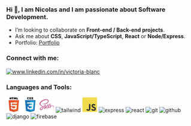 ### Hi 👋, I am Nicolas and I am passionate about Software Development.

- I’m looking to collaborate on **Front-end / Back-end projects**.
- Ask me about **CSS**, **JavaScript/TypeScript**, **React** or **Node/Express**.
- Portfolio: <a href="https://portfolionextjs-jade.vercel.app/" target="_blank">Portfolio</a>

<h3 align="left">Connect with me:</h3>
<p align="left">
<a href="https://www.linkedin.com/in/nicocabello/" target="blank"><img align="center" src="https://raw.githubusercontent.com/rahuldkjain/github-profile-readme-generator/master/src/images/icons/Social/linked-in-alt.svg" alt="www.linkedin.com/in/victoria-blanc" height="30" width="40" /></a>
</p>



<h3 align="left">Languages and Tools:</h3>
<p align="left"> 
<img src="https://raw.githubusercontent.com/devicons/devicon/master/icons/html5/html5-original-wordmark.svg" alt="html5" width="40" height="40"/> 
<img src="https://raw.githubusercontent.com/devicons/devicon/master/icons/css3/css3-original-wordmark.svg" alt="css3" width="40" height="40"/>   
<img src="https://raw.githubusercontent.com/devicons/devicon/master/icons/sass/sass-original.svg" alt="sass" width="40" height="40"/>
<img src="https://cdn.jsdelivr.net/gh/devicons/devicon/icons/tailwindcss/tailwindcss-plain.svg" alt="tailwind" width="40" height="40" />    
<img src="https://raw.githubusercontent.com/devicons/devicon/master/icons/javascript/javascript-original.svg" alt="javascript" width="40" height="40"/>
<img src="https://cdn.jsdelivr.net/gh/devicons/devicon/icons/express/express-original.svg" alt="express" width="40" height="40" />
<img src="https://reactnative.dev/img/header_logo.svg" alt="react" width="40" height="40"/>
<img src="https://cdn.jsdelivr.net/gh/devicons/devicon/icons/git/git-original-wordmark.svg" alt="git" width="40" height="40"/>
<img src="https://cdn.jsdelivr.net/gh/devicons/devicon/icons/github/github-original-wordmark.svg" alt="github" width="40" height="40"/>   
<img src="https://cdn.jsdelivr.net/gh/devicons/devicon/icons/django/django-plain.svg" alt="django" width="40" height="40" />
<img src="https://cdn.jsdelivr.net/gh/devicons/devicon/icons/firebase/firebase-plain.svg" alt="firebase" width="40" height="40" />

</p>  



          
    
   
